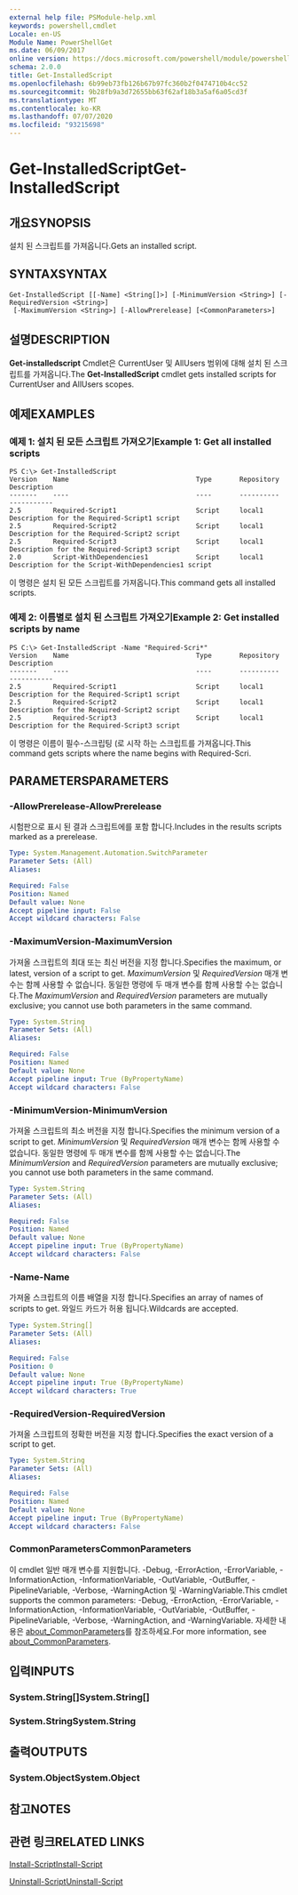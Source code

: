 ```yaml
---
external help file: PSModule-help.xml
keywords: powershell,cmdlet
Locale: en-US
Module Name: PowerShellGet
ms.date: 06/09/2017
online version: https://docs.microsoft.com/powershell/module/powershellget/get-installedscript?view=powershell-7.1&WT.mc_id=ps-gethelp
schema: 2.0.0
title: Get-InstalledScript
ms.openlocfilehash: 6b99eb73fb126b67b97fc360b2f0474710b4cc52
ms.sourcegitcommit: 9b28fb9a3d72655bb63f62af18b3a5af6a05cd3f
ms.translationtype: MT
ms.contentlocale: ko-KR
ms.lasthandoff: 07/07/2020
ms.locfileid: "93215698"
---
```

# <span data-ttu-id="240ad-103">Get-InstalledScript</span><span class="sxs-lookup"><span data-stu-id="240ad-103">Get-InstalledScript</span></span>

## <span data-ttu-id="240ad-104">개요</span><span class="sxs-lookup"><span data-stu-id="240ad-104">SYNOPSIS</span></span>
<span data-ttu-id="240ad-105">설치 된 스크립트를 가져옵니다.</span><span class="sxs-lookup"><span data-stu-id="240ad-105">Gets an installed script.</span></span>

## <span data-ttu-id="240ad-106">SYNTAX</span><span class="sxs-lookup"><span data-stu-id="240ad-106">SYNTAX</span></span>

```
Get-InstalledScript [[-Name] <String[]>] [-MinimumVersion <String>] [-RequiredVersion <String>]
 [-MaximumVersion <String>] [-AllowPrerelease] [<CommonParameters>]
```

## <span data-ttu-id="240ad-107">설명</span><span class="sxs-lookup"><span data-stu-id="240ad-107">DESCRIPTION</span></span>

<span data-ttu-id="240ad-108">**Get-installedscript** Cmdlet은 CurrentUser 및 AllUsers 범위에 대해 설치 된 스크립트를 가져옵니다.</span><span class="sxs-lookup"><span data-stu-id="240ad-108">The **Get-InstalledScript** cmdlet gets installed scripts for CurrentUser and AllUsers scopes.</span></span>

## <span data-ttu-id="240ad-109">예제</span><span class="sxs-lookup"><span data-stu-id="240ad-109">EXAMPLES</span></span>

### <span data-ttu-id="240ad-110">예제 1: 설치 된 모든 스크립트 가져오기</span><span class="sxs-lookup"><span data-stu-id="240ad-110">Example 1: Get all installed scripts</span></span>

```
PS C:\> Get-InstalledScript
Version    Name                                Type       Repository           Description
-------    ----                                ----       ----------           -----------
2.5        Required-Script1                    Script     local1               Description for the Required-Script1 script
2.5        Required-Script2                    Script     local1               Description for the Required-Script2 script
2.5        Required-Script3                    Script     local1               Description for the Required-Script3 script
2.0        Script-WithDependencies1            Script     local1               Description for the Script-WithDependencies1 script
```

<span data-ttu-id="240ad-111">이 명령은 설치 된 모든 스크립트를 가져옵니다.</span><span class="sxs-lookup"><span data-stu-id="240ad-111">This command gets all installed scripts.</span></span>

### <span data-ttu-id="240ad-112">예제 2: 이름별로 설치 된 스크립트 가져오기</span><span class="sxs-lookup"><span data-stu-id="240ad-112">Example 2: Get installed scripts by name</span></span>

```
PS C:\> Get-InstalledScript -Name "Required-Scri*"
Version    Name                                Type       Repository           Description
-------    ----                                ----       ----------           -----------
2.5        Required-Script1                    Script     local1               Description for the Required-Script1 script
2.5        Required-Script2                    Script     local1               Description for the Required-Script2 script
2.5        Required-Script3                    Script     local1               Description for the Required-Script3 script
```

<span data-ttu-id="240ad-113">이 명령은 이름이 필수-스크립팅 (로 시작 하는 스크립트를 가져옵니다.</span><span class="sxs-lookup"><span data-stu-id="240ad-113">This command gets scripts where the name begins with Required-Scri.</span></span>

## <span data-ttu-id="240ad-114">PARAMETERS</span><span class="sxs-lookup"><span data-stu-id="240ad-114">PARAMETERS</span></span>

### <span data-ttu-id="240ad-115">-AllowPrerelease</span><span class="sxs-lookup"><span data-stu-id="240ad-115">-AllowPrerelease</span></span>

<span data-ttu-id="240ad-116">시험판으로 표시 된 결과 스크립트에를 포함 합니다.</span><span class="sxs-lookup"><span data-stu-id="240ad-116">Includes in the results scripts marked as a prerelease.</span></span>

```yaml
Type: System.Management.Automation.SwitchParameter
Parameter Sets: (All)
Aliases:

Required: False
Position: Named
Default value: None
Accept pipeline input: False
Accept wildcard characters: False
```

### <span data-ttu-id="240ad-117">-MaximumVersion</span><span class="sxs-lookup"><span data-stu-id="240ad-117">-MaximumVersion</span></span>

<span data-ttu-id="240ad-118">가져올 스크립트의 최대 또는 최신 버전을 지정 합니다.</span><span class="sxs-lookup"><span data-stu-id="240ad-118">Specifies the maximum, or latest, version of a script to get.</span></span>
<span data-ttu-id="240ad-119">*MaximumVersion* 및 *RequiredVersion* 매개 변수는 함께 사용할 수 없습니다. 동일한 명령에 두 매개 변수를 함께 사용할 수는 없습니다.</span><span class="sxs-lookup"><span data-stu-id="240ad-119">The *MaximumVersion* and *RequiredVersion* parameters are mutually exclusive; you cannot use both parameters in the same command.</span></span>

```yaml
Type: System.String
Parameter Sets: (All)
Aliases:

Required: False
Position: Named
Default value: None
Accept pipeline input: True (ByPropertyName)
Accept wildcard characters: False
```

### <span data-ttu-id="240ad-120">-MinimumVersion</span><span class="sxs-lookup"><span data-stu-id="240ad-120">-MinimumVersion</span></span>

<span data-ttu-id="240ad-121">가져올 스크립트의 최소 버전을 지정 합니다.</span><span class="sxs-lookup"><span data-stu-id="240ad-121">Specifies the minimum version of a script to get.</span></span>
<span data-ttu-id="240ad-122">*MinimumVersion* 및 *RequiredVersion* 매개 변수는 함께 사용할 수 없습니다. 동일한 명령에 두 매개 변수를 함께 사용할 수는 없습니다.</span><span class="sxs-lookup"><span data-stu-id="240ad-122">The *MinimumVersion* and *RequiredVersion* parameters are mutually exclusive; you cannot use both parameters in the same command.</span></span>

```yaml
Type: System.String
Parameter Sets: (All)
Aliases:

Required: False
Position: Named
Default value: None
Accept pipeline input: True (ByPropertyName)
Accept wildcard characters: False
```

### <span data-ttu-id="240ad-123">-Name</span><span class="sxs-lookup"><span data-stu-id="240ad-123">-Name</span></span>

<span data-ttu-id="240ad-124">가져올 스크립트의 이름 배열을 지정 합니다.</span><span class="sxs-lookup"><span data-stu-id="240ad-124">Specifies an array of names of scripts to get.</span></span>
<span data-ttu-id="240ad-125">와일드 카드가 허용 됩니다.</span><span class="sxs-lookup"><span data-stu-id="240ad-125">Wildcards are accepted.</span></span>

```yaml
Type: System.String[]
Parameter Sets: (All)
Aliases:

Required: False
Position: 0
Default value: None
Accept pipeline input: True (ByPropertyName)
Accept wildcard characters: True
```

### <span data-ttu-id="240ad-126">-RequiredVersion</span><span class="sxs-lookup"><span data-stu-id="240ad-126">-RequiredVersion</span></span>

<span data-ttu-id="240ad-127">가져올 스크립트의 정확한 버전을 지정 합니다.</span><span class="sxs-lookup"><span data-stu-id="240ad-127">Specifies the exact version of a script to get.</span></span>

```yaml
Type: System.String
Parameter Sets: (All)
Aliases:

Required: False
Position: Named
Default value: None
Accept pipeline input: True (ByPropertyName)
Accept wildcard characters: False
```

### <span data-ttu-id="240ad-128">CommonParameters</span><span class="sxs-lookup"><span data-stu-id="240ad-128">CommonParameters</span></span>

<span data-ttu-id="240ad-129">이 cmdlet 일반 매개 변수를 지원합니다. -Debug, -ErrorAction, -ErrorVariable, -InformationAction, -InformationVariable, -OutVariable, -OutBuffer, -PipelineVariable, -Verbose, -WarningAction 및 -WarningVariable.</span><span class="sxs-lookup"><span data-stu-id="240ad-129">This cmdlet supports the common parameters: -Debug, -ErrorAction, -ErrorVariable, -InformationAction, -InformationVariable, -OutVariable, -OutBuffer, -PipelineVariable, -Verbose, -WarningAction, and -WarningVariable.</span></span> <span data-ttu-id="240ad-130">자세한 내용은 [about_CommonParameters](https://go.microsoft.com/fwlink/?LinkID=113216)를 참조하세요.</span><span class="sxs-lookup"><span data-stu-id="240ad-130">For more information, see [about_CommonParameters](https://go.microsoft.com/fwlink/?LinkID=113216).</span></span>

## <span data-ttu-id="240ad-131">입력</span><span class="sxs-lookup"><span data-stu-id="240ad-131">INPUTS</span></span>

### <span data-ttu-id="240ad-132">System.String[]</span><span class="sxs-lookup"><span data-stu-id="240ad-132">System.String[]</span></span>

### <span data-ttu-id="240ad-133">System.String</span><span class="sxs-lookup"><span data-stu-id="240ad-133">System.String</span></span>

## <span data-ttu-id="240ad-134">출력</span><span class="sxs-lookup"><span data-stu-id="240ad-134">OUTPUTS</span></span>

### <span data-ttu-id="240ad-135">System.Object</span><span class="sxs-lookup"><span data-stu-id="240ad-135">System.Object</span></span>

## <span data-ttu-id="240ad-136">참고</span><span class="sxs-lookup"><span data-stu-id="240ad-136">NOTES</span></span>

## <span data-ttu-id="240ad-137">관련 링크</span><span class="sxs-lookup"><span data-stu-id="240ad-137">RELATED LINKS</span></span>

[<span data-ttu-id="240ad-138">Install-Script</span><span class="sxs-lookup"><span data-stu-id="240ad-138">Install-Script</span></span>](Install-Script.md)

[<span data-ttu-id="240ad-139">Uninstall-Script</span><span class="sxs-lookup"><span data-stu-id="240ad-139">Uninstall-Script</span></span>](Uninstall-Script.md)

